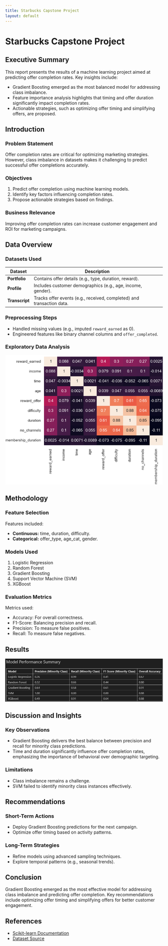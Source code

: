 ```yaml
---
title: Starbucks Capstone Project
layout: default
---
```


# Starbucks Capstone Project

## Executive Summary
This report presents the results of a machine learning project aimed at predicting offer completion rates. Key insights include:
- Gradient Boosting emerged as the most balanced model for addressing class imbalance.
- Feature importance analysis highlights that timing and offer duration significantly impact completion rates.
- Actionable strategies, such as optimizing offer timing and simplifying offers, are proposed.

## Introduction
### Problem Statement
Offer completion rates are critical for optimizing marketing strategies. However, class imbalance in datasets makes it challenging to predict successful offer completions accurately.

### Objectives
1. Predict offer completion using machine learning models.
2. Identify key factors influencing completion rates.
3. Propose actionable strategies based on findings.

### Business Relevance
Improving offer completion rates can increase customer engagement and ROI for marketing campaigns.

## Data Overview
### Datasets Used
| Dataset      | Description                                          |
|--------------|------------------------------------------------------|
| **Portfolio**| Contains offer details (e.g., type, duration, reward).|
| **Profile**  | Includes customer demographics (e.g., age, income, gender).|
| **Transcript** | Tracks offer events (e.g., received, completed) and transaction data.|

### Preprocessing Steps
- Handled missing values (e.g., imputed `reward_earned` as 0).
- Engineered features like binary channel columns and `offer_completed`.

### Exploratory Data Analysis
![Correlation Heatmap of Key Features](images/CorrelationReport.png)

## Methodology
### Feature Selection
Features included:
- **Continuous:** time, duration, difficulty.
- **Categorical:** offer_type, age_cat, gender.

### Models Used
1. Logistic Regression
2. Random Forest
3. Gradient Boosting
4. Support Vector Machine (SVM)
5. XGBoost

### Evaluation Metrics
Metrics used:
- Accuracy: For overall correctness.
- F1-Score: Balancing precision and recall.
- Precision: To measure false positives.
- Recall: To measure false negatives.

## Results
![Model Performance Summary](images/ModelPerformanceSummary.png)


## Discussion and Insights
### Key Observations
- Gradient Boosting delivers the best balance between precision and recall for minority class predictions.
- Time and duration significantly influence offer completion rates, emphasizing the importance of behavioral over demographic targeting.

### Limitations
- Class imbalance remains a challenge.
- SVM failed to identify minority class instances effectively.

## Recommendations
### Short-Term Actions
- Deploy Gradient Boosting predictions for the next campaign.
- Optimize offer timing based on activity patterns.

### Long-Term Strategies
- Refine models using advanced sampling techniques.
- Explore temporal patterns (e.g., seasonal trends).

## Conclusion
Gradient Boosting emerged as the most effective model for addressing class imbalance and predicting offer completion. Key recommendations include optimizing offer timing and simplifying offers for better customer engagement.

## References
- [Scikit-learn Documentation](https://scikit-learn.org/)
- [Dataset Source](https://github.com/CoskunErden/Udacity_DS_Capstone_Project)
